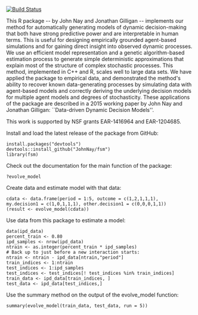 <!-- README.md is generated from README.Rmd. Please edit that file -->

[![Build Status](https://travis-ci.org/JohnNay/fsm.png?branch=master)](https://travis-ci.org/JohnNay/fsm)

This R package -- by John Nay and Jonathan Gilligan -- implements our method for automatically generating models of dynamic decision-making that both have strong predictive power and are interpretable in human terms. This is useful for designing empirically grounded agent-based simulations and for gaining direct insight into observed dynamic processes. We use an efficient model representation and a genetic algorithm-based estimation process to generate simple deterministic approximations that explain most of the structure of complex stochastic processes. This method, implemented in C++ and R, scales well to large data sets. We have applied the package to empirical data, and demonstrated the method's ability to recover known data-generating processes by simulating data with agent-based models and correctly deriving the underlying decision models for multiple agent models and degrees of stochasticity. These applications of the package are described in a 2015 working paper by John Nay and Jonathan Gilligan: \`\`Data-driven Dynamic Decision Models''.

This work is supported by NSF grants EAR-1416964 and EAR-1204685.

Install and load the latest release of the package from GitHub:

``` {.r}
install.packages("devtools")
devtools::install_github("JohnNay/fsm")
library(fsm)
```

Check out the documentation for the main function of the package:

``` {.r}
?evolve_model
```

Create data and estimate model with that data:

``` {.r}
cdata <- data.frame(period = 1:5, outcome = c(1,2,1,1,1),
my.decision1 = c(1,0,1,1,1), other.decision1 = c(0,0,0,1,1))
(result <- evolve_model(cdata))
```

Use data from this package to estimate a model:

``` {.r}
data(ipd_data)
percent_train <- 0.80
ipd_samples <- nrow(ipd_data)
ntrain <- as.integer(percent_train * ipd_samples)
# Back up to just before a new interaction starts:
ntrain <- ntrain - ipd_data[ntrain,"period"]
train_indices <- 1:ntrain
test_indices <- 1:ipd_samples
test_indices <- test_indices[! test_indices %in% train_indices]
train_data <- ipd_data[train_indices, ]
test_data <- ipd_data[test_indices,]
```

Use the summary method on the output of the evolve\_model function:

``` {.r}
summary(evolve_model(train_data, test_data, run = 5))
```
